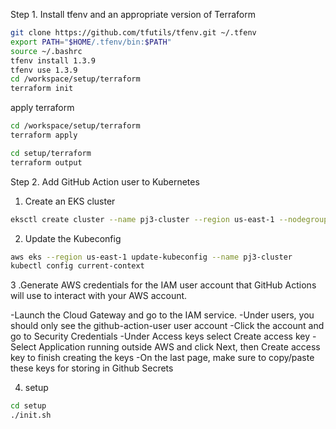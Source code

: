 Step 1. Install tfenv and an appropriate version of Terraform

```bash
git clone https://github.com/tfutils/tfenv.git ~/.tfenv
export PATH="$HOME/.tfenv/bin:$PATH"
source ~/.bashrc
tfenv install 1.3.9
tfenv use 1.3.9
cd /workspace/setup/terraform
terraform init
```

apply terraform

```bash
cd /workspace/setup/terraform
terraform apply

cd setup/terraform
terraform output
```

Step 2. Add GitHub Action user to Kubernetes
 1. Create an EKS cluster
```bash
eksctl create cluster --name pj3-cluster --region us-east-1 --nodegroup-name pj3-nodes --node-type t3.small --nodes 1 --nodes-min 1 --nodes-max 2 
```
2. Update the Kubeconfig
```bash
aws eks --region us-east-1 update-kubeconfig --name pj3-cluster
kubectl config current-context
```
3 .Generate AWS credentials for the IAM user account that GitHub Actions will use to interact with your AWS account.

-Launch the Cloud Gateway and go to the IAM service.
-Under users, you should only see the github-action-user user account
-Click the account and go to Security Credentials
-Under Access keys select Create access key
-Select Application running outside AWS and click Next, then Create access key to finish creating the keys
-On the last page, make sure to copy/paste these keys for storing in Github Secrets


4. setup
```bash
cd setup
./init.sh
```